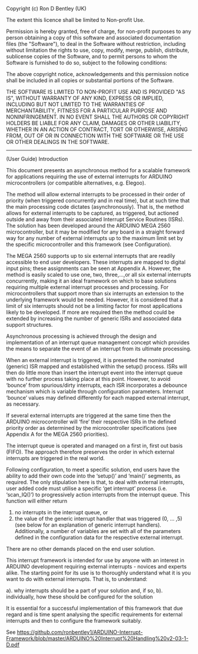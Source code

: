
Copyright (c) Ron D Bentley (UK)

The extent this licence shall be limited to Non-profit Use.

Permission is hereby granted, free of charge, for non-profit purposes to any person obtaining a copy of this software and associated documentation files (the "Software"), to deal in the Software without restriction, including without limitation the rights to use, copy, modify, merge, publish, distribute, sublicense copies of the Software, and to permit persons to whom the Software is furnished to do so, subject to the following conditions:

The above copyright notice, acknowledgements and this permission notice shall be included in all copies or substantial portions of the Software.

THE SOFTWARE IS LIMITED TO NON-PROFIT USE AND IS PROVIDED "AS IS", WITHOUT WARRANTY OF ANY KIND, EXPRESS OR IMPLIED, INCLUDING BUT NOT LIMITED TO THE WARRANTIES OF MERCHANTABILITY, FITNESS FOR A PARTICULAR PURPOSE AND NONINFRINGEMENT. IN NO EVENT SHALL THE AUTHORS OR COPYRIGHT HOLDERS BE LIABLE FOR ANY CLAIM, DAMAGES OR OTHER LIABILITY, WHETHER IN AN ACTION OF CONTRACT, TORT OR OTHERWISE, ARISING FROM, OUT OF OR IN CONNECTION WITH THE SOFTWARE OR THE USE OR OTHER DEALINGS IN THE SOFTWARE.
____________________________________________________________________________________________________________________________________



(User Guide) Introduction

This document presents an asynchronous method for a scalable framework for applications requiring the use of external interrupts for ARDUINO microcontrollers (or compatible alternatives, e.g. Elegoo).  

The method will allow external interrupts to be processed in their order of priority (when triggered concurrently and in real time), but at such time that the main processing code dictates (asynchronously).  That is, the method allows for external interrupts to be captured, as triggered, but actioned outside and away from their associated Interrupt Service Routines (ISRs).
The solution has been developed around the ARDUINO MEGA 2560 microcontroller, but it may be modified for any board in a straight forward way for any number of external interrupts up to the maximum limit set by the specific microcontroller and this framework (see Configuration).

The MEGA 2560 supports up to six external interrupts that are readily accessible to end user developers.  These interrupts are mapped to digital input pins; these assignments can be seen at Appendix A.  However, the method is easily scaled to use one, two, three,...,or all six external interrupts concurrently, making it an ideal framework on which to base solutions requiring multiple external interrupt processes and processing.  For microcontrollers that support more than six interrupts an extension to the underlying framework would be needed.  However, it is considered that a limit of six interrupts should not be a limiting factor for most applications likely to be developed.  If more are required then the method could be extended by increasing the number of generic ISRs and associated data support structures.

Asynchronous processing is achieved through the design and implementation of an interrupt queue management concept which provides the means to separate the event of an interrupt from its ultimate processing.  

When an external interrupt is triggered, it is presented the nominated (generic) ISR mapped and established within the setup() process.  ISRs will then do little more than insert the interrupt event into the interrupt queue with no further process taking place at this point.  However, to avoid ‘bounce’ from spurious/dirty interrupts, each ISR incorporates a debounce mechanism which is variable through configuration parameters.  Interrupt ‘bounce’ values may defined differently for each mapped external interrupt, as necessary.  

If several external interrupts are triggered at the same time then the ARDUINO microcontroller will ‘fire’ their respective ISRs in the defined priority order as determined by the microcontroller specifications (see Appendix A for the MEGA 2560 priorities).

The interrupt queue is operated and managed on a first in, first out basis (FIFO).  The approach therefore preserves the order in which external interrupts are triggered in the real world.

Following configuration, to meet a specific solution, end users have the ability to add their own code into the ‘setup()’ and ‘main()’ segments, as required.  The only stipulation here is that, to deal with external interrupts, user added code must utilise a specific ‘get interrupt’ process (i.e. ‘scan_IQ()’) to progressively action interrupts from the interrupt queue.  This function will either return

   1.	no interrupts in the interrupt queue, or
   2.	the value of the generic interrupt handler that was triggered (0, ... ,5) (see below for an explanation of generic interrupt handlers).  Additionally, a  number of variables are set with all of the parameters defined in the configuration data for the respective external interrupt. 

There are no other demands placed on the end user solution.

This interrupt framework is intended for use by anyone with an interest in ARDUINO development requiring external interrupts - novices and experts alike.  The starting point for its use is to thoroughly understand what it is you want to do with external interrupts.  That is, to understand:

   a). 	why interrupts should be a part of your solution and, if so, 
   b). 	individually, how these should be configured for the solution

It is essential for a successful implementation of this framework that due regard and is time spent analysing the specific requirements for external interrupts and then to configure the framework suitably. 

See https://github.com/ronbentley1/ARDUINO-Interrupt-Framework/blob/master/ARDUINO%20Interrupt%20Handling%20v2-03-1-D.pdf

